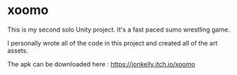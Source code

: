 # xoomo
This is my second solo Unity project. It's a fast paced sumo wrestling game. 

I personally wrote all of the code in this project and created all of the art assets.

The apk can be downloaded here : https://jonkelly.itch.io/xoomo
